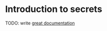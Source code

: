 # Introduction to secrets

TODO: write [great documentation](http://jacobian.org/writing/what-to-write/)
